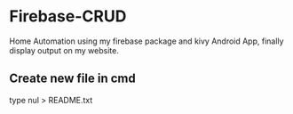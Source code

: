 # Firebase-CRUD
  Home Automation using my firebase package and kivy Android App, finally display output on my website.

## Create new file in cmd
  type nul > README.txt
